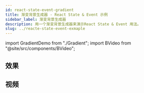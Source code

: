 ```yaml
---
id: react-state-event-gradient
title: 渐变背景生成器 - React State & Event 示例
sidebar_label: 渐变背景生成器
description: 用一个渐变背景生成器来演示React State & Event 用法。
slug: ../reacte-state-event-exmaple
---
```


import GradientDemo from "./Gradient";
import BVideo from "@site/src/components/BVideo";

## 效果

<GradientDemo />

## 视频

<BVideo src="//player.bilibili.com/player.html?aid=97436637&cid=166340357&page=1" bsrc="https://www.bilibili.com/video/av97436637/"/>
